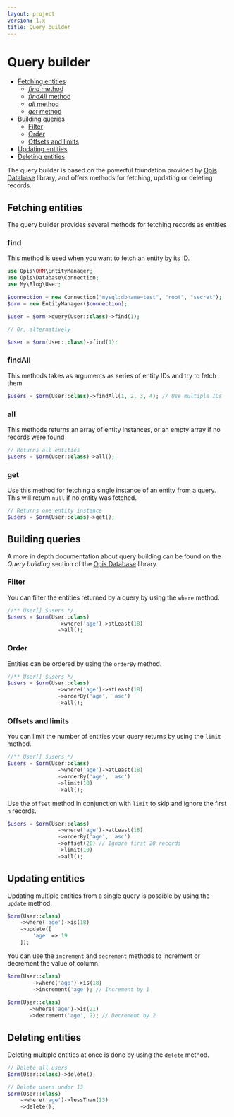 ```yaml
---
layout: project
version: 1.x
title: Query builder
---
```

# Query builder

- [Fetching entities](#fetching-entities)
    - [*find* method](#find)
    - [*findAll* method](#findall)
    - [*all* method](#all)
    - [*get* method](#get)
- [Building queries](#building-queries)
    - [Filter](#filter)
    - [Order](#order)
    - [Offsets and limits](#offsets-and-limits)
- [Updating entities](#updating-entities)
- [Deleting entities](#deleting-entities)


The query builder is based on the powerful foundation provided by [Opis Database] library,
and offers methods for fetching, updating or deleting records. 

## Fetching entities

The query builder provides several methods for fetching records as entities

### find

This method is used when you want to fetch an entity by its ID.

```php
use Opis\ORM\EntityManager;
use Opis\Database\Connection;
use My\Blog\User;

$connection = new Connection("mysql:dbname=test", "root", "secret");
$orm = new EntityManager($connection);

$user = $orm->query(User::class)->find(1);

// Or, alternatively

$user = $orm(User::class)->find(1);
```

### findAll

This methods takes as arguments as series of entity IDs and try to fetch them.

```php
$users = $orm(User::class)->findAll(1, 2, 3, 4); // Use multiple IDs
```

### all

This methods returns an array of entity instances, or an empty array if no records were found

```php
// Returns all entities
$users = $orm(User::class)->all();
```

### get

Use this method for fetching a single instance of an entity from a query. This
will return `null` if no entity was fetched.

```php
// Returns one entity instance
$users = $orm(User::class)->get();
```

## Building queries

A more in depth documentation about query building can be found on the *Query building* section
of the [Opis Database] library.

### Filter

You can filter the entities returned by a query by using the `where` method.

```php
//** User[] $users */
$users = $orm(User::class)
                ->where('age')->atLeast(18)
                ->all();
```

### Order

Entities can be ordered by using the `orderBy` method.

```php
//** User[] $users */
$users = $orm(User::class)
                ->where('age')->atLeast(18)
                ->orderBy('age', 'asc')
                ->all();
```

### Offsets and limits

You can limit the number of entities your query returns by using the `limit` method.

```php
//** User[] $users */
$users = $orm(User::class)
                ->where('age')->atLeast(18)
                ->orderBy('age', 'asc')
                ->limit(10)
                ->all();
```

Use the `offset` method in conjunction with `limit` to skip and ignore the first
`n` records.

```php
$users = $orm(User::class)
                ->where('age')->atLeast(18)
                ->orderBy('age', 'asc')
                ->offset(20) // Ignore first 20 records
                ->limit(10)
                ->all();
```

## Updating entities

Updating multiple entities from a single query is possible by using the `update` method.

```php
$orm(User::class)
    ->where('age')->is(18)
    ->update([
        'age' => 19
    ]);
```

You can use the `increment` and `decrement` methods to increment or decrement the value of column.

```php
$orm(User::class)
        ->where('age')->is(18)
        ->increment('age'); // Increment by 1
                
$orm(User::class)
       ->where('age')->is(21)
       ->decrement('age', 2); // Decrement by 2             
```

## Deleting entities

Deleting multiple entities at once is done by using the `delete` method.

```php
// Delete all users
$orm(User::class)->delete();

// Delete users under 13
$orm(User::class)
    ->where('age')->lessThan(13)
    ->delete(); 
```

[Opis Database]: /database "Opis Database"